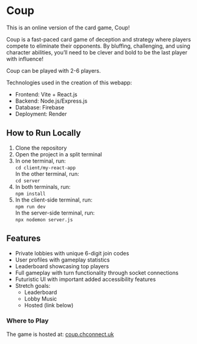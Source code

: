 # Coup

This is an online version of the card game, Coup!

Coup is a fast-paced card game of deception and strategy where players compete to eliminate their opponents. By bluffing, challenging, and using character abilities, you’ll need to be clever and bold to be the last player with influence!  

Coup can be played with 2-6 players.  

Technologies used in the creation of this webapp:
* Frontend: Vite + React.js 
* Backend: Node.js/Express.js
* Database: Firebase
* Deployment: Render

## How to Run Locally
1. Clone the repository  
2. Open the project in a split terminal  
3. In one terminal, run:  
   `cd client/my-react-app`  
   In the other terminal, run:  
   `cd server`  
4. In both terminals, run:  
   `npm install`  
5. In the client-side terminal, run:  
   `npm run dev`  
   In the server-side terminal, run:  
   `npx nodemon server.js`

## Features
* Private lobbies with unique 6-digit join codes  
* User profiles with gameplay statistics  
* Leaderboard showcasing top players
* Full gameplay with turn functionality through socket connections  
* Futuristic UI with important added accessibility features
* Stretch goals:
     - Leaderboard
     - Lobby Music
     - Hosted (link below)
   
### Where to Play

The game is hosted at: [coup.chconnect.uk](https://coup.chconnect.uk)